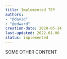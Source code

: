 ```yaml
---
title: Implemented TEP
authors:
- "@david"
- "@edward"
creation-date: 2020-05-14
last-updated: 2022-01-06
status: implemented
---
```


SOME OTHER CONTENT

